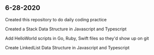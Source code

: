 ## 6-28-2020

Created this repository to do daily coding practice

Created a Stack Data Structure in Javascript and Typescript

Add HelloWorld scripts in Go, Ruby, Swift files so they'd show up on git

Create LinkedList Data Structure in Javascript and Typescript
